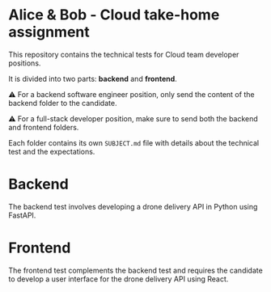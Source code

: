 Alice & Bob - Cloud take-home assignment
==================================

This repository contains the technical tests for Cloud team developer positions.

It is divided into two parts: **backend** and **frontend**.

⚠️ For a backend software engineer position, only send the content of the backend folder to the candidate.

⚠️ For a full-stack developer position, make sure to send both the backend and frontend folders.

Each folder contains its own `SUBJECT.md` file with details about the technical test and the expectations.

# Backend

The backend test involves developing a drone delivery API in Python using FastAPI.

# Frontend

The frontend test complements the backend test and requires the candidate to develop a user interface for the drone delivery API using React.
